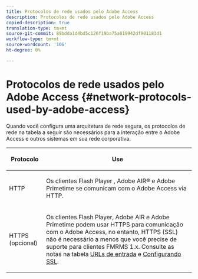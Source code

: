 ```yaml
---
title: Protocolos de rede usados pelo Adobe Access
description: Protocolos de rede usados pelo Adobe Access
copied-description: true
translation-type: tm+mt
source-git-commit: 89bdda1d4bd5c126f19ba75a819942df901183d1
workflow-type: tm+mt
source-wordcount: '106'
ht-degree: 0%

---
```



# Protocolos de rede usados pelo Adobe Access {#network-protocols-used-by-adobe-access}

Quando você configura uma arquitetura de rede segura, os protocolos de rede na tabela a seguir são necessários para a interação entre o Adobe Access e outros sistemas em sua rede corporativa.

<table frame="all" colsep="1" rowsep="1" class="+ topic/table adobe-d/table " id="table-itc-33z-n4"> 
 <thead class="- topic/thead "> 
  <tr rowsep="1" class="- topic/row "> 
   <th colname="1" class="- topic/entry entry"> <p class="- topic/p ">Protocolo </p> </th> 
   <th colname="2" class="- topic/entry entry"> <p class="- topic/p ">Use </p> </th> 
  </tr> 
 </thead>
 <tbody class="- topic/tbody "> 
  <tr rowsep="1" class="- topic/row "> 
   <td colname="1" class="- topic/entry "> <p class="- topic/p ">HTTP </p> </td> 
   <td colname="2" class="- topic/entry "> <p class="- topic/p ">Os clientes Flash Player , Adobe AIR® e Adobe Primetime se comunicam com o Adobe Access via HTTP. </p> </td> 
  </tr> 
  <tr rowsep="0" class="- topic/row "> 
   <td colname="1" class="- topic/entry "> <p class="- topic/p ">HTTPS (opcional) </p> </td> 
   <td colname="2" class="- topic/entry "> <p class="- topic/p ">Os clientes Flash Player, Adobe AIR e Adobe Primetime podem usar HTTPS para comunicação com o Adobe Access, no entanto, HTTPS (SSL) não é necessário a menos que você precise de suporte para clientes FMRMS 1.x. Consulte as notas na tabela <a href="network-topology-firewall-rules.md" format="dita" scope="local"> URLs de entrada</a> e <a href="network-topology-nw-protocols.md"> Configurando SSL</a>. </p> </td> 
  </tr> 
 </tbody> 
</table>